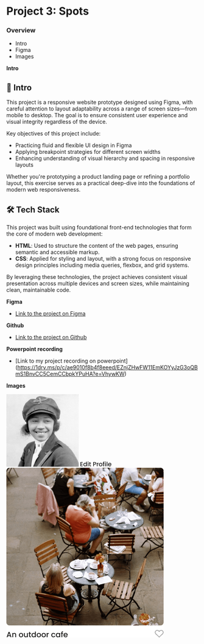 # Project 3: Spots

### Overview

- Intro
- Figma
- Images

**Intro**

## 🧭 Intro

This project is a responsive website prototype designed using Figma, with careful attention to layout adaptability across a range of screen sizes—from mobile to desktop. The goal is to ensure consistent user experience and visual integrity regardless of the device.

Key objectives of this project include:

- Practicing fluid and flexible UI design in Figma
- Applying breakpoint strategies for different screen widths
- Enhancing understanding of visual hierarchy and spacing in responsive layouts

Whether you're prototyping a product landing page or refining a portfolio layout, this exercise serves as a practical deep-dive into the foundations of modern web responsiveness.

## 🛠️ Tech Stack

This project was built using foundational front-end technologies that form the core of modern web development:

- **HTML**: Used to structure the content of the web pages, ensuring semantic and accessible markup.
- **CSS**: Applied for styling and layout, with a strong focus on responsive design principles including media queries, flexbox, and grid systems.

By leveraging these technologies, the project achieves consistent visual presentation across multiple devices and screen sizes, while maintaining clean, maintainable code.

**Figma**

- [Link to the project on Figma](https://www.figma.com/file/BBNm2bC3lj8QQMHlnqRsga/Sprint-3-Project-%E2%80%94-Spots?type=design&node-id=2%3A60&mode=design&t=afgNFybdorZO6cQo-1)

**Github**

- [Link to the project on Github](https://github.com/StarCatcher23/se_project_spots)

**Powerpoint recording**

- [Link to my project recording on powerpoint] (https://1drv.ms/p/c/ae9010f8b4f8eeed/EZnjZHwFW11EmKOYyJzG3oQBmS1BnvCC5CemCCbpkYPuHA?e=VhywKW)

**Images**

![alt text](<bessie tiny png.png>)
![alt text](<Edit Profile (1).png>)
![alt text](<Group 8 (1).png>)
